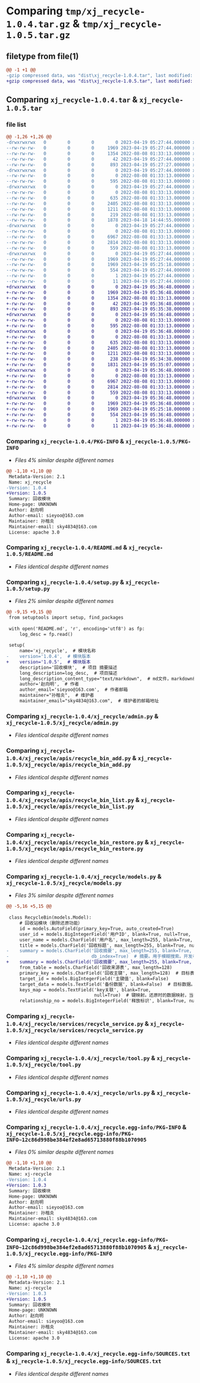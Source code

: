 # Comparing `tmp/xj_recycle-1.0.4.tar.gz` & `tmp/xj_recycle-1.0.5.tar.gz`

## filetype from file(1)

```diff
@@ -1 +1 @@
-gzip compressed data, was "dist\xj_recycle-1.0.4.tar", last modified: Wed Apr 19 05:27:44 2023, max compression
+gzip compressed data, was "dist\xj_recycle-1.0.5.tar", last modified: Wed Apr 19 05:36:48 2023, max compression
```

## Comparing `xj_recycle-1.0.4.tar` & `xj_recycle-1.0.5.tar`

### file list

```diff
@@ -1,26 +1,26 @@
-drwxrwxrwx   0        0        0        0 2023-04-19 05:27:44.000000 xj_recycle-1.0.4/
--rw-rw-rw-   0        0        0     1969 2023-04-19 05:27:44.000000 xj_recycle-1.0.4/PKG-INFO
--rw-rw-rw-   0        0        0     1354 2022-08-08 01:33:13.000000 xj_recycle-1.0.4/README.md
--rw-rw-rw-   0        0        0       42 2023-04-19 05:27:44.000000 xj_recycle-1.0.4/setup.cfg
--rw-rw-rw-   0        0        0      893 2023-04-19 05:27:27.000000 xj_recycle-1.0.4/setup.py
-drwxrwxrwx   0        0        0        0 2023-04-19 05:27:44.000000 xj_recycle-1.0.4/xj_recycle/
--rw-rw-rw-   0        0        0        0 2022-08-08 01:33:13.000000 xj_recycle-1.0.4/xj_recycle/__init__.py
--rw-rw-rw-   0        0        0      595 2022-08-08 01:33:13.000000 xj_recycle-1.0.4/xj_recycle/admin.py
-drwxrwxrwx   0        0        0        0 2023-04-19 05:27:44.000000 xj_recycle-1.0.4/xj_recycle/apis/
--rw-rw-rw-   0        0        0        0 2022-08-08 01:33:13.000000 xj_recycle-1.0.4/xj_recycle/apis/__init__.py
--rw-rw-rw-   0        0        0      635 2022-08-08 01:33:13.000000 xj_recycle-1.0.4/xj_recycle/apis/recycle_bin_add.py
--rw-rw-rw-   0        0        0     2405 2022-08-08 01:33:13.000000 xj_recycle-1.0.4/xj_recycle/apis/recycle_bin_list.py
--rw-rw-rw-   0        0        0     1211 2022-08-08 01:33:13.000000 xj_recycle-1.0.4/xj_recycle/apis/recycle_bin_restore.py
--rw-rw-rw-   0        0        0      219 2022-08-08 01:33:13.000000 xj_recycle-1.0.4/xj_recycle/apps.py
--rw-rw-rw-   0        0        0     1878 2023-04-18 14:44:55.000000 xj_recycle-1.0.4/xj_recycle/models.py
-drwxrwxrwx   0        0        0        0 2023-04-19 05:27:44.000000 xj_recycle-1.0.4/xj_recycle/services/
--rw-rw-rw-   0        0        0        0 2022-08-08 01:33:13.000000 xj_recycle-1.0.4/xj_recycle/services/__init__.py
--rw-rw-rw-   0        0        0     6967 2022-08-08 01:33:13.000000 xj_recycle-1.0.4/xj_recycle/services/recycle_service.py
--rw-rw-rw-   0        0        0     2814 2022-08-08 01:33:13.000000 xj_recycle-1.0.4/xj_recycle/tool.py
--rw-rw-rw-   0        0        0      559 2022-08-08 01:33:13.000000 xj_recycle-1.0.4/xj_recycle/urls.py
-drwxrwxrwx   0        0        0        0 2023-04-19 05:27:44.000000 xj_recycle-1.0.4/xj_recycle.egg-info/
--rw-rw-rw-   0        0        0     1969 2023-04-19 05:27:44.000000 xj_recycle-1.0.4/xj_recycle.egg-info/PKG-INFO
--rw-rw-rw-   0        0        0     1969 2023-04-19 05:25:18.000000 xj_recycle-1.0.4/xj_recycle.egg-info/PKG-INFO~12c86d998be384ef2e8ad65713880f88b1070905
--rw-rw-rw-   0        0        0      554 2023-04-19 05:27:44.000000 xj_recycle-1.0.4/xj_recycle.egg-info/SOURCES.txt
--rw-rw-rw-   0        0        0        1 2023-04-19 05:27:44.000000 xj_recycle-1.0.4/xj_recycle.egg-info/dependency_links.txt
--rw-rw-rw-   0        0        0       11 2023-04-19 05:27:44.000000 xj_recycle-1.0.4/xj_recycle.egg-info/top_level.txt
+drwxrwxrwx   0        0        0        0 2023-04-19 05:36:48.000000 xj_recycle-1.0.5/
+-rw-rw-rw-   0        0        0     1969 2023-04-19 05:36:48.000000 xj_recycle-1.0.5/PKG-INFO
+-rw-rw-rw-   0        0        0     1354 2022-08-08 01:33:13.000000 xj_recycle-1.0.5/README.md
+-rw-rw-rw-   0        0        0       42 2023-04-19 05:36:48.000000 xj_recycle-1.0.5/setup.cfg
+-rw-rw-rw-   0        0        0      893 2023-04-19 05:35:38.000000 xj_recycle-1.0.5/setup.py
+drwxrwxrwx   0        0        0        0 2023-04-19 05:36:48.000000 xj_recycle-1.0.5/xj_recycle/
+-rw-rw-rw-   0        0        0        0 2022-08-08 01:33:13.000000 xj_recycle-1.0.5/xj_recycle/__init__.py
+-rw-rw-rw-   0        0        0      595 2022-08-08 01:33:13.000000 xj_recycle-1.0.5/xj_recycle/admin.py
+drwxrwxrwx   0        0        0        0 2023-04-19 05:36:48.000000 xj_recycle-1.0.5/xj_recycle/apis/
+-rw-rw-rw-   0        0        0        0 2022-08-08 01:33:13.000000 xj_recycle-1.0.5/xj_recycle/apis/__init__.py
+-rw-rw-rw-   0        0        0      635 2022-08-08 01:33:13.000000 xj_recycle-1.0.5/xj_recycle/apis/recycle_bin_add.py
+-rw-rw-rw-   0        0        0     2405 2022-08-08 01:33:13.000000 xj_recycle-1.0.5/xj_recycle/apis/recycle_bin_list.py
+-rw-rw-rw-   0        0        0     1211 2022-08-08 01:33:13.000000 xj_recycle-1.0.5/xj_recycle/apis/recycle_bin_restore.py
+-rw-rw-rw-   0        0        0      238 2023-04-19 05:34:38.000000 xj_recycle-1.0.5/xj_recycle/apps.py
+-rw-rw-rw-   0        0        0     1831 2023-04-19 05:35:07.000000 xj_recycle-1.0.5/xj_recycle/models.py
+drwxrwxrwx   0        0        0        0 2023-04-19 05:36:48.000000 xj_recycle-1.0.5/xj_recycle/services/
+-rw-rw-rw-   0        0        0        0 2022-08-08 01:33:13.000000 xj_recycle-1.0.5/xj_recycle/services/__init__.py
+-rw-rw-rw-   0        0        0     6967 2022-08-08 01:33:13.000000 xj_recycle-1.0.5/xj_recycle/services/recycle_service.py
+-rw-rw-rw-   0        0        0     2814 2022-08-08 01:33:13.000000 xj_recycle-1.0.5/xj_recycle/tool.py
+-rw-rw-rw-   0        0        0      559 2022-08-08 01:33:13.000000 xj_recycle-1.0.5/xj_recycle/urls.py
+drwxrwxrwx   0        0        0        0 2023-04-19 05:36:48.000000 xj_recycle-1.0.5/xj_recycle.egg-info/
+-rw-rw-rw-   0        0        0     1969 2023-04-19 05:36:48.000000 xj_recycle-1.0.5/xj_recycle.egg-info/PKG-INFO
+-rw-rw-rw-   0        0        0     1969 2023-04-19 05:25:18.000000 xj_recycle-1.0.5/xj_recycle.egg-info/PKG-INFO~12c86d998be384ef2e8ad65713880f88b1070905
+-rw-rw-rw-   0        0        0      554 2023-04-19 05:36:48.000000 xj_recycle-1.0.5/xj_recycle.egg-info/SOURCES.txt
+-rw-rw-rw-   0        0        0        1 2023-04-19 05:36:48.000000 xj_recycle-1.0.5/xj_recycle.egg-info/dependency_links.txt
+-rw-rw-rw-   0        0        0       11 2023-04-19 05:36:48.000000 xj_recycle-1.0.5/xj_recycle.egg-info/top_level.txt
```

### Comparing `xj_recycle-1.0.4/PKG-INFO` & `xj_recycle-1.0.5/PKG-INFO`

 * *Files 4% similar despite different names*

```diff
@@ -1,10 +1,10 @@
 Metadata-Version: 2.1
 Name: xj_recycle
-Version: 1.0.4
+Version: 1.0.5
 Summary: 回收模块
 Home-page: UNKNOWN
 Author: 赵向明
 Author-email: sieyoo@163.com
 Maintainer: 孙楷炎
 Maintainer-email: sky4834@163.com
 License: apache 3.0
```

### Comparing `xj_recycle-1.0.4/README.md` & `xj_recycle-1.0.5/README.md`

 * *Files identical despite different names*

### Comparing `xj_recycle-1.0.4/setup.py` & `xj_recycle-1.0.5/setup.py`

 * *Files 2% similar despite different names*

```diff
@@ -9,15 +9,15 @@
 from setuptools import setup, find_packages
 
 with open('README.md', 'r', encoding='utf8') as fp:
     log_desc = fp.read()
 
 setup(
     name='xj_recycle',  # 模块名称
-    version='1.0.4',  # 模块版本
+    version='1.0.5',  # 模块版本
     description='回收模块',  # 项目 摘要描述
     long_description=log_desc,  # 项目描述
     long_description_content_type="text/markdown",  # md文件，markdown格式
     author='赵向明',  # 作者
     author_email='sieyoo@163.com',  # 作者邮箱
     maintainer="孙楷炎",  # 维护者
     maintainer_email="sky4834@163.com",  # 维护者的邮箱地址
```

### Comparing `xj_recycle-1.0.4/xj_recycle/admin.py` & `xj_recycle-1.0.5/xj_recycle/admin.py`

 * *Files identical despite different names*

### Comparing `xj_recycle-1.0.4/xj_recycle/apis/recycle_bin_add.py` & `xj_recycle-1.0.5/xj_recycle/apis/recycle_bin_add.py`

 * *Files identical despite different names*

### Comparing `xj_recycle-1.0.4/xj_recycle/apis/recycle_bin_list.py` & `xj_recycle-1.0.5/xj_recycle/apis/recycle_bin_list.py`

 * *Files identical despite different names*

### Comparing `xj_recycle-1.0.4/xj_recycle/apis/recycle_bin_restore.py` & `xj_recycle-1.0.5/xj_recycle/apis/recycle_bin_restore.py`

 * *Files identical despite different names*

### Comparing `xj_recycle-1.0.4/xj_recycle/models.py` & `xj_recycle-1.0.5/xj_recycle/models.py`

 * *Files 3% similar despite different names*

```diff
@@ -5,16 +5,15 @@
 
 class RecycleBin(models.Model):
     # 回收站模块（删除还原功能）
     id = models.AutoField(primary_key=True, auto_created=True)
     user_id = models.BigIntegerField('用户ID', blank=True, null=True, )
     user_name = models.CharField('用户名', max_length=255, blank=True, null=True)
     title = models.CharField('回收标题', max_length=255, blank=True, null=True)  # 数据标题。用于搜索
-    summary = models.CharField('回收摘要', max_length=255, blank=True, null=True,
-                               db_index=True)  # 摘要。用于模糊搜索。开发者自定义内容，如：张三删除站码1003，站名陈家沟，位于河南省开封市的测站
+    summary = models.CharField('回收摘要', max_length=255, blank=True, null=True)  # 摘要。用于模糊搜索。开发者自定义内容，如：张三删除站码1003，站名陈家沟，位于河南省开封市的测站
     from_table = models.CharField('回收来源表', max_length=128)
     primary_key = models.CharField('回收主键', max_length=128)  # 目标表的主键
     target_id = models.BigIntegerField('主键值', blank=False)
     target_data = models.TextField('备份数据', blank=False)  # 目标数据。删除时的回收数据区，json<object>结构
     keys_map = models.TextField('key关联', blank=True,
                                 null=True)  # 键映射。还原时的数据映射，当数据库字段和target_data中不一致时使用，json<key-value>结构c
     relationship_no = models.BigIntegerField('释放标识', blank=True, null=True)
```

### Comparing `xj_recycle-1.0.4/xj_recycle/services/recycle_service.py` & `xj_recycle-1.0.5/xj_recycle/services/recycle_service.py`

 * *Files identical despite different names*

### Comparing `xj_recycle-1.0.4/xj_recycle/tool.py` & `xj_recycle-1.0.5/xj_recycle/tool.py`

 * *Files identical despite different names*

### Comparing `xj_recycle-1.0.4/xj_recycle/urls.py` & `xj_recycle-1.0.5/xj_recycle/urls.py`

 * *Files identical despite different names*

### Comparing `xj_recycle-1.0.4/xj_recycle.egg-info/PKG-INFO` & `xj_recycle-1.0.5/xj_recycle.egg-info/PKG-INFO~12c86d998be384ef2e8ad65713880f88b1070905`

 * *Files 0% similar despite different names*

```diff
@@ -1,10 +1,10 @@
 Metadata-Version: 2.1
 Name: xj-recycle
-Version: 1.0.4
+Version: 1.0.3
 Summary: 回收模块
 Home-page: UNKNOWN
 Author: 赵向明
 Author-email: sieyoo@163.com
 Maintainer: 孙楷炎
 Maintainer-email: sky4834@163.com
 License: apache 3.0
```

### Comparing `xj_recycle-1.0.4/xj_recycle.egg-info/PKG-INFO~12c86d998be384ef2e8ad65713880f88b1070905` & `xj_recycle-1.0.5/xj_recycle.egg-info/PKG-INFO`

 * *Files 4% similar despite different names*

```diff
@@ -1,10 +1,10 @@
 Metadata-Version: 2.1
 Name: xj-recycle
-Version: 1.0.3
+Version: 1.0.5
 Summary: 回收模块
 Home-page: UNKNOWN
 Author: 赵向明
 Author-email: sieyoo@163.com
 Maintainer: 孙楷炎
 Maintainer-email: sky4834@163.com
 License: apache 3.0
```

### Comparing `xj_recycle-1.0.4/xj_recycle.egg-info/SOURCES.txt` & `xj_recycle-1.0.5/xj_recycle.egg-info/SOURCES.txt`

 * *Files identical despite different names*

